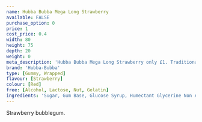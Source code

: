 ```yaml
---
name: Hubba Bubba Mega Long Strawberry
available: FALSE
purchase_option: 0
price: 1
cost_price: 0.4
width: 80
height: 75
depth: 20
weight: 0
meta_description: 'Hubba Bubba Mega Long Strawberry only £1. Traditional sweets and more at Humbugs Confectionery Store. Specialists in satisfying your sweet tooth!'
brand: 'Hubba-Bubba'
type: [Gummy, Wrapped]
flavour: [Strawberry]
colour: [Red]
free: [Alcohol, Lactose, Nut, Gelatin]
ingredients: 'Sugar, Gum Base, Glucose Syrup, Humectant Glycerine Non Animal, Modified Starch, Flavourings, Malic Acid, Emulsifier: Soybean Lecithin; Citric Acid'
---
```

Strawberry bubblegum.